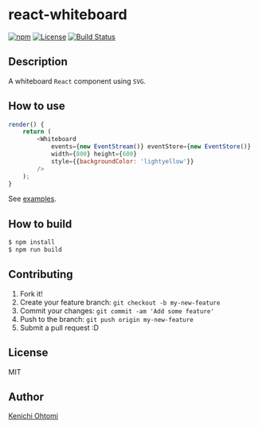 # react-whiteboard

[![npm](https://img.shields.io/npm/v/@ohtomi/react-whiteboard.svg)](https://www.npmjs.com/package/@ohtomi/react-whiteboard)
[![License](https://img.shields.io/npm/l/@ohtomi/react-whiteboard.svg)](https://www.npmjs.com/package/@ohtomi/react-whiteboard)
[![Build Status](https://travis-ci.org/ohtomi/react-whiteboard.svg?branch=master)](https://travis-ci.org/ohtomi/react-whiteboard)

## Description

A whiteboard `React` component using `SVG`.

## How to use

```javascript
render() {
    return (
        <Whiteboard
            events={new EventStream()} eventStore={new EventStore()}
            width={800} height={600}
            style={{backgroundColor: 'lightyellow'}}
        />
    );
}
```

See [examples](stories).

## How to build

```bash
$ npm install
$ npm run build
```

## Contributing

1. Fork it!
1. Create your feature branch: `git checkout -b my-new-feature`
1. Commit your changes: `git commit -am 'Add some feature'`
1. Push to the branch: `git push origin my-new-feature`
1. Submit a pull request :D

## License

MIT

## Author

[Kenichi Ohtomi](https://github.com/ohtomi)
